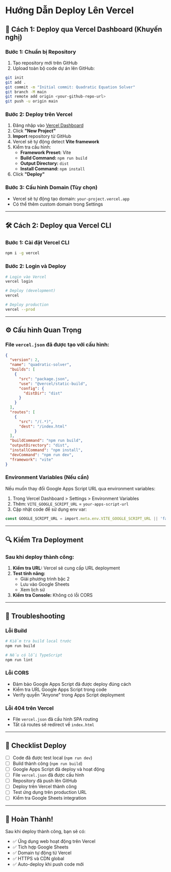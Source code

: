 # Hướng Dẫn Deploy Lên Vercel

## 🚀 Cách 1: Deploy qua Vercel Dashboard (Khuyến nghị)

### Bước 1: Chuẩn bị Repository
1. Tạo repository mới trên GitHub
2. Upload toàn bộ code dự án lên GitHub:
```bash
git init
git add .
git commit -m "Initial commit: Quadratic Equation Solver"
git branch -M main
git remote add origin <your-github-repo-url>
git push -u origin main
```

### Bước 2: Deploy trên Vercel
1. Đăng nhập vào [Vercel Dashboard](https://vercel.com)
2. Click **"New Project"**
3. **Import** repository từ GitHub
4. Vercel sẽ tự động detect **Vite framework**
5. Kiểm tra cấu hình:
   - **Framework Preset:** Vite
   - **Build Command:** `npm run build`
   - **Output Directory:** `dist`
   - **Install Command:** `npm install`
6. Click **"Deploy"**

### Bước 3: Cấu hình Domain (Tùy chọn)
- Vercel sẽ tự động tạo domain: `your-project.vercel.app`
- Có thể thêm custom domain trong Settings

---

## 🛠️ Cách 2: Deploy qua Vercel CLI

### Bước 1: Cài đặt Vercel CLI
```bash
npm i -g vercel
```

### Bước 2: Login và Deploy
```bash
# Login vào Vercel
vercel login

# Deploy (development)
vercel

# Deploy production
vercel --prod
```

---

## ⚙️ Cấu hình Quan Trọng

### File `vercel.json` đã được tạo với cấu hình:
```json
{
  "version": 2,
  "name": "quadratic-solver",
  "builds": [
    {
      "src": "package.json",
      "use": "@vercel/static-build",
      "config": {
        "distDir": "dist"
      }
    }
  ],
  "routes": [
    {
      "src": "/(.*)",
      "dest": "/index.html"
    }
  ],
  "buildCommand": "npm run build",
  "outputDirectory": "dist",
  "installCommand": "npm install",
  "devCommand": "npm run dev",
  "framework": "vite"
}
```

### Environment Variables (Nếu cần)
Nếu muốn thay đổi Google Apps Script URL qua environment variables:

1. Trong Vercel Dashboard > Settings > Environment Variables
2. Thêm: `VITE_GOOGLE_SCRIPT_URL` = `your-apps-script-url`
3. Cập nhật code để sử dụng env var:
```typescript
const GOOGLE_SCRIPT_URL = import.meta.env.VITE_GOOGLE_SCRIPT_URL || 'fallback-url';
```

---

## 🔍 Kiểm Tra Deployment

### Sau khi deploy thành công:
1. **Kiểm tra URL:** Vercel sẽ cung cấp URL deployment
2. **Test tính năng:**
   - Giải phương trình bậc 2
   - Lưu vào Google Sheets
   - Xem lịch sử
3. **Kiểm tra Console:** Không có lỗi CORS

---

## 🐛 Troubleshooting

### Lỗi Build
```bash
# Kiểm tra build local trước
npm run build

# Nếu có lỗi TypeScript
npm run lint
```

### Lỗi CORS
- Đảm bảo Google Apps Script đã được deploy đúng cách
- Kiểm tra URL Google Apps Script trong code
- Verify quyền "Anyone" trong Apps Script deployment

### Lỗi 404 trên Vercel
- File `vercel.json` đã cấu hình SPA routing
- Tất cả routes sẽ redirect về `index.html`

---

## 📝 Checklist Deploy

- [ ] Code đã được test local (`npm run dev`)
- [ ] Build thành công (`npm run build`)
- [ ] Google Apps Script đã deploy và hoạt động
- [ ] File `vercel.json` đã được cấu hình
- [ ] Repository đã push lên GitHub
- [ ] Deploy trên Vercel thành công
- [ ] Test ứng dụng trên production URL
- [ ] Kiểm tra Google Sheets integration

---

## 🎉 Hoàn Thành!

Sau khi deploy thành công, bạn sẽ có:
- ✅ Ứng dụng web hoạt động trên Vercel
- ✅ Tích hợp Google Sheets
- ✅ Domain tự động từ Vercel
- ✅ HTTPS và CDN global
- ✅ Auto-deploy khi push code mới

